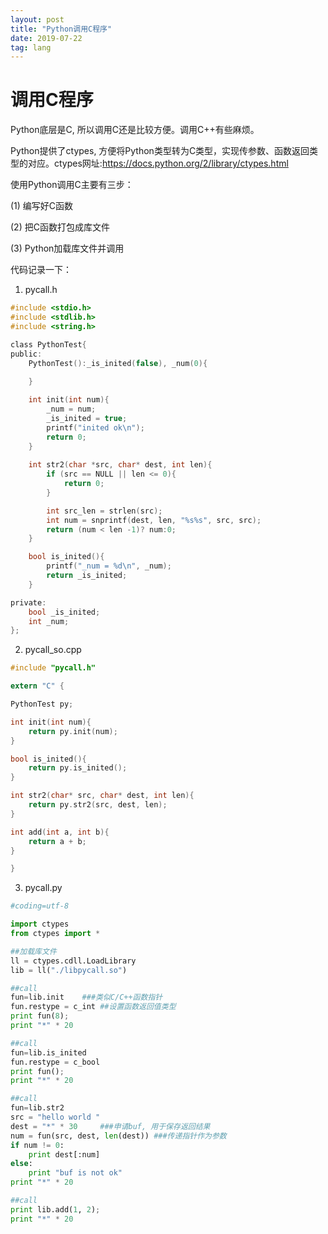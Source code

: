 ```yaml
---
layout: post
title: "Python调用C程序"
date: 2019-07-22
tag: lang
---
```






# 调用C程序

Python底层是C, 所以调用C还是比较方便。调用C++有些麻烦。

Python提供了ctypes, 方便将Python类型转为C类型，实现传参数、函数返回类型的对应。ctypes网址:https://docs.python.org/2/library/ctypes.html

 

使用Python调用C主要有三步：

(1) 编写好C函数

(2) 把C函数打包成库文件

(3) Python加载库文件并调用

代码记录一下：

1. pycall.h

```c
#include <stdio.h>
#include <stdlib.h>
#include <string.h>

class PythonTest{
public:
    PythonTest():_is_inited(false), _num(0){
    
    }   

    int init(int num){
        _num = num;
        _is_inited = true;
        printf("inited ok\n");
        return 0;
    }   
    
    int str2(char *src, char* dest, int len){
        if (src == NULL || len <= 0){ 
            return 0;
        }   

        int src_len = strlen(src);
        int num = snprintf(dest, len, "%s%s", src, src);
        return (num < len -1)? num:0;
    }   

    bool is_inited(){
        printf("_num = %d\n", _num);
        return _is_inited;
    }   

private:
    bool _is_inited;
    int _num;
};
```





2. pycall_so.cpp

```c
#include "pycall.h"

extern "C" {

PythonTest py; 

int init(int num){
    return py.init(num);
}

bool is_inited(){
    return py.is_inited();
}

int str2(char* src, char* dest, int len){
    return py.str2(src, dest, len);
}

int add(int a, int b){ 
    return a + b;
}

}
```



3. pycall.py

```python
#coding=utf-8

import ctypes 
from ctypes import *

##加载库文件
ll = ctypes.cdll.LoadLibrary  
lib = ll("./libpycall.so")   

##call
fun=lib.init    ###类似C/C++函数指针
fun.restype = c_int ##设置函数返回值类型
print fun(8);
print "*" * 20

##call
fun=lib.is_inited
fun.restype = c_bool
print fun();
print "*" * 20

##call
fun=lib.str2
src = "hello world "
dest = "*" * 30     ###申请buf, 用于保存返回结果 
num = fun(src, dest, len(dest)) ###传递指针作为参数
if num != 0:
    print dest[:num]
else:
    print "buf is not ok"
print "*" * 20

##call
print lib.add(1, 2); 
print "*" * 20
```

